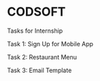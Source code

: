# CODSOFT
Tasks for Internship

Task 1: Sign Up for Mobile App

Task 2: Restaurant Menu

Task 3: Email Template
